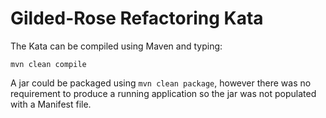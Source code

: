 # Gilded-Rose Refactoring Kata

The Kata can be compiled using Maven and typing:

`mvn clean compile`

A jar could be packaged using `mvn clean package`, however there was no requirement to produce a running application so
the jar was not populated with a Manifest file.

